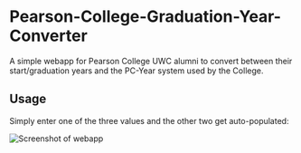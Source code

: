 # Pearson-College-Graduation-Year-Converter

A simple webapp for Pearson College UWC alumni to convert between their start/graduation years and the PC-Year system used by the College.

## Usage

Simply enter one of the three values and the other two get auto-populated:

![Screenshot of webapp]("./docs/screenshot.jpg")